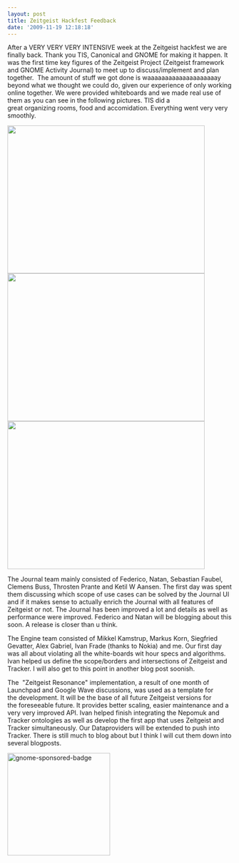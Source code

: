 ```yaml
---
layout: post
title: Zeitgeist Hackfest Feedback
date: '2009-11-19 12:18:18'
---
```


After a VERY VERY VERY INTENSIVE week at the Zeitgeist hackfest we are finally back. Thank you TIS, Canonical and GNOME for making it happen. It was the first time key figures of the Zeitgeist Project (Zeitgeist framework and GNOME Activity Journal) to meet up to discuss/implement and plan together.  The amount of stuff we got done is waaaaaaaaaaaaaaaaaaaay beyond what we thought we could do, given our experience of only working online together. We were provided whiteboards and we made real use of them as you can see in the following pictures. TIS did a great organizing rooms, food and accomidation. Everything went very very smoothly.

<a href="http://eurion.net/zeitgeist/images/bolzano09/09112009131.jpg"><img class="alignnone" title="whiteboard1" src="http://eurion.net/zeitgeist/images/bolzano09/09112009131.jpg" alt="" width="442" height="332" /></a><a href="http://eurion.net/zeitgeist/images/bolzano09/09112009136.jpg"><img class="alignnone" title="whiteboard2" src="http://eurion.net/zeitgeist/images/bolzano09/09112009136.jpg" alt="" width="442" height="332" /></a><a href="http://eurion.net/zeitgeist/images/bolzano09/10112009138.jpg"><img class="alignnone" title="whiteboard3" src="http://eurion.net/zeitgeist/images/bolzano09/10112009138.jpg" alt="" width="442" height="332" /></a>

The Journal team mainly consisted of Federico, Natan, Sebastian Faubel, Clemens Buss, Throsten Prante and Ketil W Aansen. The first day was spent them discussing which scope of use cases can be solved by the Journal UI and if it makes sense to actually enrich the Journal with all features of Zeitgeist or not. The Journal has been improved a lot and details as well as performance were improved. Federico and Natan will be blogging about this soon. A release is closer than u think.

The Engine team consisted of Mikkel Kamstrup, Markus Korn, Siegfried Gevatter, Alex Gabriel, Ivan Frade (thanks to Nokia) and me. Our first day was all about violating all the white-boards wit hour specs and algorithms. Ivan helped us define the scope/borders and intersections of Zeitgeist and Tracker. I will also get to this point in another blog post soonish.

The  "Zeitgeist Resonance" implementation, a result of one month of Launchpad and Google Wave discussions, was used as a template for the development. It will be the base of all future Zeitgeist versions for the foreseeable future. It provides better scaling, easier maintenance and a very very improved API. Ivan helped finish integrating the Nepomuk and Tracker ontologies as well as develop the first app that uses Zeitgeist and Tracker simultaneously. Our Dataproviders will be extended to push into Tracker. There is still much to blog about but I think I will cut them down into several blogposts.

<a href="http://geekyogre.com/content/images/2009/11/gnome-sponsored-badge.png"><img class="alignnone size-full wp-image-968" title="gnome-sponsored-badge" src="http://geekyogre.com/content/images/2009/11/gnome-sponsored-badge.png" alt="gnome-sponsored-badge" width="230" height="230" /></a>